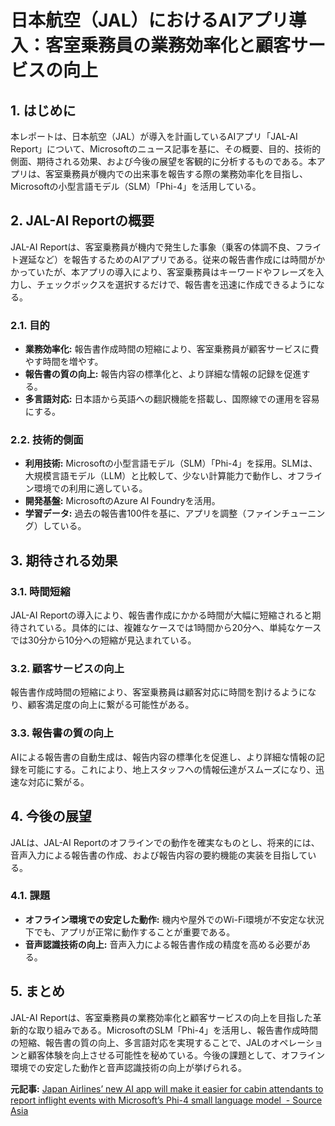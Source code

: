 # 日本航空（JAL）におけるAIアプリ導入：客室乗務員の業務効率化と顧客サービスの向上

## 1. はじめに

本レポートは、日本航空（JAL）が導入を計画しているAIアプリ「JAL-AI Report」について、Microsoftのニュース記事を基に、その概要、目的、技術的側面、期待される効果、および今後の展望を客観的に分析するものである。本アプリは、客室乗務員が機内での出来事を報告する際の業務効率化を目指し、Microsoftの小型言語モデル（SLM）「Phi-4」を活用している。

## 2. JAL-AI Reportの概要

JAL-AI Reportは、客室乗務員が機内で発生した事象（乗客の体調不良、フライト遅延など）を報告するためのAIアプリである。従来の報告書作成には時間がかかっていたが、本アプリの導入により、客室乗務員はキーワードやフレーズを入力し、チェックボックスを選択するだけで、報告書を迅速に作成できるようになる。

### 2.1. 目的

* **業務効率化:** 報告書作成時間の短縮により、客室乗務員が顧客サービスに費やす時間を増やす。
* **報告書の質の向上:** 報告内容の標準化と、より詳細な情報の記録を促進する。
* **多言語対応:** 日本語から英語への翻訳機能を搭載し、国際線での運用を容易にする。

### 2.2. 技術的側面

* **利用技術:** Microsoftの小型言語モデル（SLM）「Phi-4」を採用。SLMは、大規模言語モデル（LLM）と比較して、少ない計算能力で動作し、オフライン環境での利用に適している。
* **開発基盤:** MicrosoftのAzure AI Foundryを活用。
* **学習データ:** 過去の報告書100件を基に、アプリを調整（ファインチューニング）している。

## 3. 期待される効果

### 3.1. 時間短縮

JAL-AI Reportの導入により、報告書作成にかかる時間が大幅に短縮されると期待されている。具体的には、複雑なケースでは1時間から20分へ、単純なケースでは30分から10分への短縮が見込まれている。

### 3.2. 顧客サービスの向上

報告書作成時間の短縮により、客室乗務員は顧客対応に時間を割けるようになり、顧客満足度の向上に繋がる可能性がある。

### 3.3. 報告書の質の向上

AIによる報告書の自動生成は、報告内容の標準化を促進し、より詳細な情報の記録を可能にする。これにより、地上スタッフへの情報伝達がスムーズになり、迅速な対応に繋がる。

## 4. 今後の展望

JALは、JAL-AI Reportのオフラインでの動作を確実なものとし、将来的には、音声入力による報告書の作成、および報告内容の要約機能の実装を目指している。

### 4.1. 課題

* **オフライン環境での安定した動作:** 機内や屋外でのWi-Fi環境が不安定な状況下でも、アプリが正常に動作することが重要である。
* **音声認識技術の向上:** 音声入力による報告書作成の精度を高める必要がある。

## 5. まとめ

JAL-AI Reportは、客室乗務員の業務効率化と顧客サービスの向上を目指した革新的な取り組みである。MicrosoftのSLM「Phi-4」を活用し、報告書作成時間の短縮、報告書の質の向上、多言語対応を実現することで、JALのオペレーションと顧客体験を向上させる可能性を秘めている。今後の課題として、オフライン環境での安定した動作と音声認識技術の向上が挙げられる。



**元記事:** [Japan Airlines’ new AI app will make it easier for cabin attendants to report inflight events with Microsoft’s Phi-4 small language model  - Source Asia](https://news.microsoft.com/source/asia/features/japan-airlines-new-ai-app-will-make-it-easier-for-cabin-attendants-to-report-inflight-events-with-microsofts-phi-4-small-language-model/)